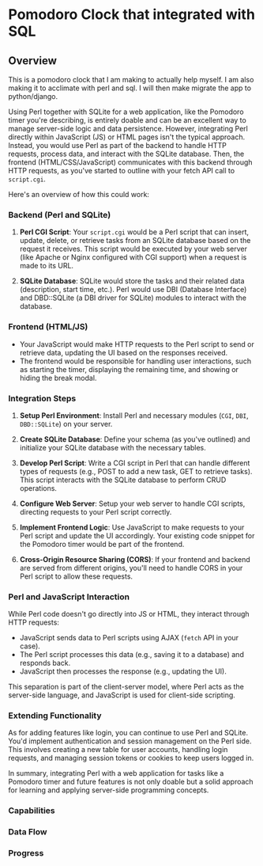 # Pomodoro Clock that integrated with SQL

## Overview

This is a pomodoro clock that I am making to actually help myself. I am also making it to acclimate with perl and sql. I will then make migrate the app to python/django.



Using Perl together with SQLite for a web application, like the Pomodoro timer you're describing, is entirely doable and can be an excellent way to manage server-side logic and data persistence. However, integrating Perl directly within JavaScript (JS) or HTML pages isn't the typical approach. Instead, you would use Perl as part of the backend to handle HTTP requests, process data, and interact with the SQLite database. Then, the frontend (HTML/CSS/JavaScript) communicates with this backend through HTTP requests, as you've started to outline with your fetch API call to `script.cgi`.

Here's an overview of how this could work:

### Backend (Perl and SQLite)

1. **Perl CGI Script**: Your `script.cgi` would be a Perl script that can insert, update, delete, or retrieve tasks from an SQLite database based on the request it receives. This script would be executed by your web server (like Apache or Nginx configured with CGI support) when a request is made to its URL.

2. **SQLite Database**: SQLite would store the tasks and their related data (description, start time, etc.). Perl would use DBI (Database Interface) and DBD::SQLite (a DBI driver for SQLite) modules to interact with the database.

### Frontend (HTML/JS)

- Your JavaScript would make HTTP requests to the Perl script to send or retrieve data, updating the UI based on the responses received.
- The frontend would be responsible for handling user interactions, such as starting the timer, displaying the remaining time, and showing or hiding the break modal.

### Integration Steps

1. **Setup Perl Environment**: Install Perl and necessary modules (`CGI`, `DBI`, `DBD::SQLite`) on your server.

2. **Create SQLite Database**: Define your schema (as you've outlined) and initialize your SQLite database with the necessary tables.

3. **Develop Perl Script**: Write a CGI script in Perl that can handle different types of requests (e.g., POST to add a new task, GET to retrieve tasks). This script interacts with the SQLite database to perform CRUD operations.

4. **Configure Web Server**: Setup your web server to handle CGI scripts, directing requests to your Perl script correctly.

5. **Implement Frontend Logic**: Use JavaScript to make requests to your Perl script and update the UI accordingly. Your existing code snippet for the Pomodoro timer would be part of the frontend.

6. **Cross-Origin Resource Sharing (CORS)**: If your frontend and backend are served from different origins, you'll need to handle CORS in your Perl script to allow these requests.

### Perl and JavaScript Interaction

While Perl code doesn't go directly into JS or HTML, they interact through HTTP requests:
- JavaScript sends data to Perl scripts using AJAX (`fetch` API in your case).
- The Perl script processes this data (e.g., saving it to a database) and responds back.
- JavaScript then processes the response (e.g., updating the UI).

This separation is part of the client-server model, where Perl acts as the server-side language, and JavaScript is used for client-side scripting.

### Extending Functionality

As for adding features like login, you can continue to use Perl and SQLite. You'd implement authentication and session management on the Perl side. This involves creating a new table for user accounts, handling login requests, and managing session tokens or cookies to keep users logged in.

In summary, integrating Perl with a web application for tasks like a Pomodoro timer and future features is not only doable but a solid approach for learning and applying server-side programming concepts.


### Capabilities 



### Data Flow 



### Progress 
